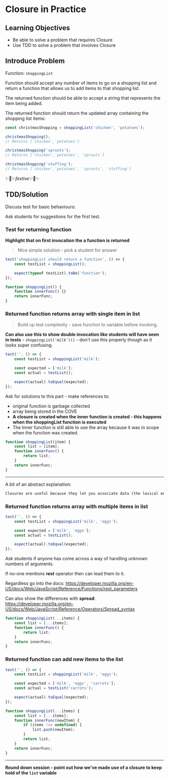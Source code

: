 # Closure in Practice

## Learning Objectives

- Be able to solve a problem that requires Closure
- Use TDD to solve a problem that involves Closure

## Introduce Problem

Function: `shoppingList`

Function should accept any number of items to go on a shopping list and return a function that allows us to add items to that shopping list.

The returned function should be able to accept a string that represents the item being added.

The returned function should return the updated array containing the shopping list items:

```js
const christmasShopping = shoppingList('chicken', 'potatoes');

christmasShopping();
// Returns ['chicken','potatoes']

christmasShopping('sprouts');
// Returns ['chicken','potatoes', 'sprouts']

christmasShopping('stuffing');
// Returns ['chicken','potatoes', 'sprouts', 'stuffing']
```

✨🎅✨*festive*✨🎅✨

## TDD/Solution

Discuss test for basic behaviours:

Ask students for suggestions for the first test.

### Test for returning function

**Highlight that on first invocation the a function is returned**

> NIce simple solution - pick a student for answer

```js
test('shoppingList should return a function', () => {
	const testList = shoppingList();

	expect(typeof testList).toBe('function');
});
```

```js
function shoppingList() {
	function innerFunc() {}
	return innerFunc;
}
```

### Returned function returns array with single item in list

> Build up test complexity - save function to variable before invoking.

**Can also use this to show double invocation like students will have seen in tests** - `shoppingList('milk')()` - don't use this properly though as it looks super confusing.

```js
test('', () => {
	const testList = shoppingList('milk');

	const expected = ['milk'];
	const actual = testList();

	expect(actual).toEqual(expected);
});
```

Ask for solutions to this part - make references to:

- original function is garbage collected
- array being stored in the COVE
- **A closure is created when the inner function is created - this happens when the shoppingList function is executed**
- The Inner function is still able to use the array because it was in scope when the function was created.

```js
function shoppingList(item) {
	const list = [item];
	function innerFunc() {
		return list;
	}
	return innerFunc;
}
```

---

A bit of an abstract explanation:

```txt
Closures are useful because they let you associate data (the lexical environment) with a function that operates on that data.
```

### Returned function returns array with multiple items in list

```js
test('', () => {
	const testList = shoppingList('milk', 'eggs');

	const expected = ['milk', 'eggs'];
	const actual = testList();

	expect(actual).toEqual(expected);
});
```

Ask students if anyone has come across a way of handling unknown numbers of arguments.

If no-one mentions **rest** operator then can lead them to it.

Regardless go into the docs: https://developer.mozilla.org/en-US/docs/Web/JavaScript/Reference/Functions/rest_parameters

Can also show the differences with **spread**:
https://developer.mozilla.org/en-US/docs/Web/JavaScript/Reference/Operators/Spread_syntax

```js
function shoppingList(...items) {
	const list = [...items];
	function innerFunc() {
		return list;
	}
	return innerFunc;
}
```

### Returned function can add new items to the list

```js
test('', () => {
	const testList = shoppingList('milk', 'eggs');

	const expected = ['milk', 'eggs', 'carrots'];
	const actual = testList('carrots');

	expect(actual).toEqual(expected);
});
```

```js
function shoppingList(...items) {
	const list = [...items];
	function innerFunc(newItem) {
		if (items !== undefined) {
			list.push(newItem);
		}
		return list;
	}
	return innerFunc;
}
```

---

**Round down session - point out how we've made use of a closure to keep hold of the `list` variable**
